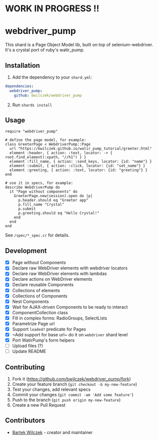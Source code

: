 # WORK IN PROGRESS !!

# webdriver_pump

This shard is a Page Object Model lib, built on top of selenium-webdriver.
It's a crystal port of ruby's watir_pump.

## Installation

1. Add the dependency to your `shard.yml`:
```yaml
dependencies:
  webdriver_pump:
    github: bwilczek/webdriver_pump
```
2. Run `shards install`

## Usage

```crystal
require "webdriver_pump"

# define the page model, for example:
class GreeterPage < WebdriverPump::Page
  url "https://bwilczek.github.io/watir_pump_tutorial/greeter.html"
  element :header, { action: :text, locator: -> { root.find_element(:xpath, "//h1") } }
  element :fill_name, { action: :send_keys, locator: {id: "name"} }
  element :submit, { action: :click, locator: {id: "set_name"} }
  element :greeting, { action: :text, locator: {id: "greeting"} }
end

# use it in specs, for example:
describe WebdriverPump do
  it "Page without components" do
    GreeterPage.new(session).open do |p|
      p.header.should eq "Greeter app"
      p.fill_name "Crystal"
      p.submit
      p.greeting.should eq "Hello Crystal!"
    end
  end
end
```

See `/spec/*_spec.cr` for details.

## Development

- [x] Page without Components
- [x] Declare raw WebDriver elements with webdriver locators
- [x] Declare raw WebDriver elements with lambdas
- [x] Declare actions on WebDriver elements
- [x] Declare reusable Components
- [x] Collections of elements
- [x] Collections of Components
- [x] Nest Components
- [x] Wait for AJAX-driven Components to be ready to interact
- [x] ComponentCollection class
- [x] Fill in complex forms: RadioGroups, SelectLists
- [x] Parametrize Page url
- [x] Support `loaded?` predicate for Pages
- [x] ~Add support for base url~ do it on `webdriver` shard level
- [x] Port WatirPump's form helpers
- [ ] Upload files (?)
- [ ] Update README

## Contributing

1. Fork it (<https://github.com/bwilczek/webdriver_pump/fork>)
2. Create your feature branch (`git checkout -b my-new-feature`)
3. Test your changes, add relevant specs
4. Commit your changes (`git commit -am 'Add some feature'`)
5. Push to the branch (`git push origin my-new-feature`)
6. Create a new Pull Request

## Contributors

- [Bartek Wilczek](https://github.com/bwilczek) - creator and maintainer
